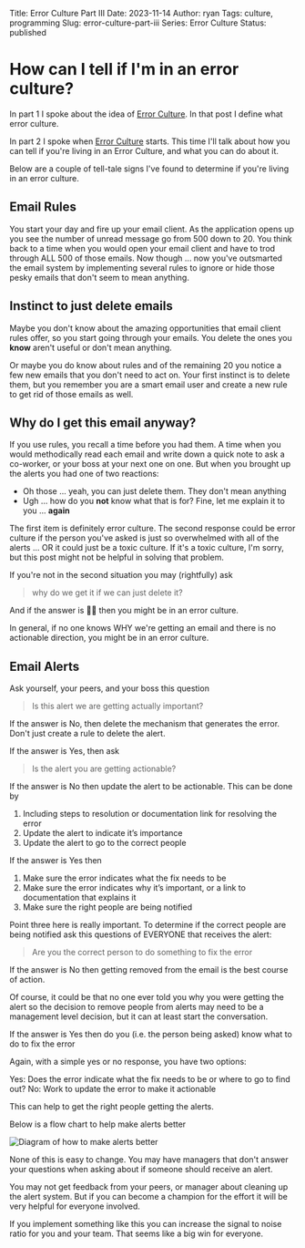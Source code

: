Title: Error Culture Part III
Date: 2023-11-14
Author: ryan
Tags: culture, programming
Slug: error-culture-part-iii
Series: Error Culture
Status: published

# How can I tell if I'm in an error culture?

In part 1 I spoke about the idea of [Error Culture](https://www.ryancheley.com/2023/10/29/error-culture/). In that post I define what error culture.

In part 2 I spoke when [Error Culture](https://www.ryancheley.com/2023/11/09/error-culture-part-ii/) starts. This time I'll talk about how you can tell if you're living in an Error Culture, and what you can do about it.

Below are a couple of tell-tale signs I've found to determine if you're living in an error culture.

## Email Rules

You start your day and fire up your email client. As the application opens up you see the number of unread message go from 500 down to 20. You think back to a time when you would open your email client and have to trod through ALL 500 of those emails. Now though ... now you've outsmarted the email system by implementing several rules to ignore or hide those pesky emails that don't seem to mean anything.

## Instinct to just delete emails

Maybe you don't know about the amazing opportunities that email client rules offer, so you start going through your emails. You delete the ones you **know** aren't useful or don't mean anything.

Or maybe you do know about rules and of the remaining 20 you notice a few new emails that you don't need to act on. Your first instinct is to delete them, but you remember you are a smart email user and create a new rule to get rid of those emails as well.

## Why do I get this email anyway?

If you use rules, you recall a time before you had them. A time when you would methodically read each email and write down a quick note to ask a co-worker, or your boss at your next one on one. But when you brought up the alerts you had one of two reactions:

- Oh those ... yeah, you can just delete them. They don't mean anything
- Ugh ... how do you **not** know what that is for? Fine, let me explain it to you ... **again**

The first item is definitely error culture. The second response could be error culture if the person you've asked is just so overwhelmed with all of the alerts ... OR it could just be a toxic culture. If it's a toxic culture, I'm sorry, but this post might not be helpful in solving that problem.

If you're not in the second situation you may (rightfully) ask

> why do we get it if we can just delete it?

And if the answer is 🤷‍♂️ then you might be in an error culture.

In general, if no one knows WHY we're getting an email and there is no actionable direction, you might be in an error culture.

## Email Alerts

Ask yourself, your peers, and your boss this question

> Is this alert we are getting actually important?

If the answer is No, then delete the mechanism that generates the error. Don't just create a rule to delete the alert.

If the answer is Yes, then ask

> Is the alert you are getting actionable?

If the answer is No then update the alert to be actionable. This can be done by

1. Including steps to resolution or documentation link for resolving the error
2. Update the alert to indicate it’s importance
3. Update the alert to go to the correct people

If the answer is Yes then

1. Make sure the error indicates what the fix needs to be
2. Make sure the error indicates why it’s important, or a link to documentation that explains it
3. Make sure the right people are being notified

Point three here is really important. To determine if the correct people are being notified ask this questions of EVERYONE that receives the alert:

> Are you the correct person to do something to fix the error

If the answer is No then getting removed from the email is the best course of action.

Of course, it could be that no one ever told you why you were getting the alert so the decision to remove people from alerts may need to be a management level decision, but it can at least start the conversation.

If the answer is Yes then do you (i.e. the person being asked) know what to do to fix the error

Again, with a simple yes or no response, you have two options:

Yes: Does the error indicate what the fix needs to be or where to go to find out?
No: Work to update the error to make it actionable

This can help to get the right people getting the alerts.

Below is a flow chart to help make alerts better

![Diagram of how to make alerts better]({static}/images/alert_flow_diagram.png)

None of this is easy to change. You may have managers that don't answer your questions when asking about if someone should receive an alert.

You may not get feedback from your peers, or manager about cleaning up the alert system. But if you can become a champion for the effort it will be very helpful for everyone involved.

If you implement something like this you can increase the signal to noise ratio for you and your team. That seems like a big win for everyone.
